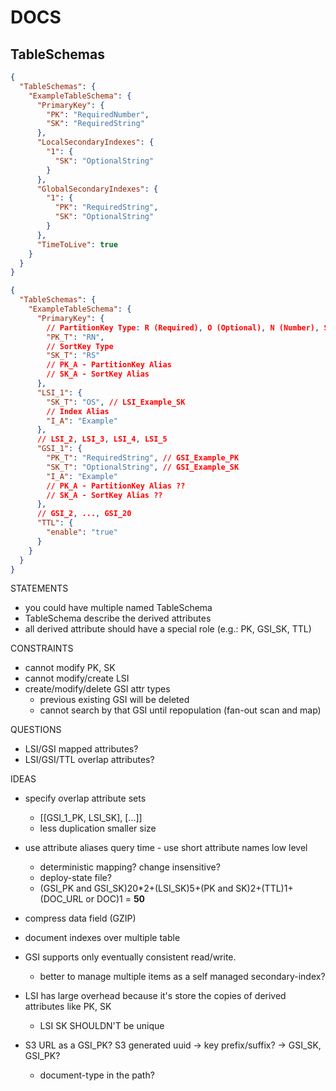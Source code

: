 # DOCS

## TableSchemas

```JSON
{
  "TableSchemas": {
    "ExampleTableSchema": {
      "PrimaryKey": {
        "PK": "RequiredNumber",
        "SK": "RequiredString"
      },
      "LocalSecondaryIndexes": {
        "1": {
          "SK": "OptionalString"
        }
      },
      "GlobalSecondaryIndexes": {
        "1": {
          "PK": "RequiredString",
          "SK": "OptionalString"
        }
      },
      "TimeToLive": true
    }
  }
}
```

```JSON
{
  "TableSchemas": {
    "ExampleTableSchema": {
      "PrimaryKey": {
        // PartitionKey Type: R (Required), O (Optional), N (Number), S (String)
        "PK_T": "RN",
        // SortKey Type
        "SK_T": "RS"
        // PK_A - PartitionKey Alias
        // SK_A - SortKey Alias
      },
      "LSI_1": {
        "SK_T": "OS", // LSI_Example_SK
        // Index Alias
        "I_A": "Example"
      },
      // LSI_2, LSI_3, LSI_4, LSI_5
      "GSI_1": {
        "PK_T": "RequiredString", // GSI_Example_PK
        "SK_T": "OptionalString", // GSI_Example_SK
        "I_A": "Example"
        // PK_A - PartitionKey Alias ??
        // SK_A - SortKey Alias ??
      },
      // GSI_2, ..., GSI_20
      "TTL": {
        "enable": "true"
      }
    }
  }
}
```

STATEMENTS
* you could have multiple named TableSchema
* TableSchema describe the derived attributes
* all derived attribute should have a special role (e.g.: PK, GSI_SK, TTL)

CONSTRAINTS
* cannot modify PK, SK
* cannot modify/create LSI
* create/modify/delete GSI attr types
  * previous existing GSI will be deleted
  * cannot search by that GSI until repopulation (fan-out scan and map)

QUESTIONS
* LSI/GSI mapped attributes?
* LSI/GSI/TTL overlap attributes?

IDEAS
* specify overlap attribute sets
  * [[GSI_1_PK, LSI_SK], [...]]
  * less duplication smaller size
* use attribute aliases query time - use short attribute names low level
  * deterministic mapping? change insensitive?
  * deploy-state file?
  * (GSI_PK and GSI_SK)20*2+(LSI_SK)5+(PK and SK)2+(TTL)1+(DOC_URL or DOC)1 = **50**
* compress data field (GZIP)
* document indexes over multiple table
* GSI supports only eventually consistent read/write.
  * better to manage multiple items as a self managed secondary-index?
* LSI has large overhead because it's store the copies of derived attributes like PK, SK
  * LSI SK SHOULDN'T be unique

* S3 URL as a GSI_PK? S3 generated uuid -> key prefix/suffix? -> GSI_SK, GSI_PK?
  * document-type in the path?